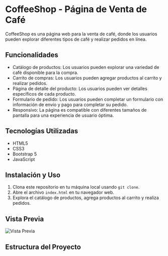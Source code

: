 # CoffeeShop - Página de Venta de Café

CoffeeShop es una página web para la venta de café, donde los usuarios pueden explorar diferentes tipos de café y realizar pedidos en línea.

## Funcionalidades

- Catálogo de productos: Los usuarios pueden explorar una variedad de café disponible para la compra.
- Carrito de compras: Los usuarios pueden agregar productos al carrito y realizar pedidos.
- Página de detalle del producto: Los usuarios pueden ver detalles específicos de cada producto.
- Formulario de pedido: Los usuarios pueden completar un formulario con información de envío y pago para completar su pedido.
- Responsivo: La página es compatible con diferentes tamaños de pantalla para una experiencia de usuario óptima.

## Tecnologías Utilizadas

- HTML5
- CSS3
- Bootstrap 5
- JavaScript

## Instalación y Uso

1. Clona este repositorio en tu máquina local usando `git clone`.
2. Abre el archivo `index.html` en tu navegador web.
3. Explora el catálogo de productos, agrega productos al carrito y realiza pedidos.

## Vista Previa

![Vista Previa](img/coffeshop.png)

## Estructura del Proyecto

